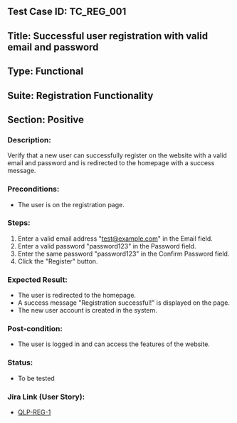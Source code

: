 ## Test Case ID: TC_REG_001
## Title: Successful user registration with valid email and password
## Type: Functional
## Suite: Registration Functionality
## Section: Positive

### Description:
Verify that a new user can successfully register on the website with a valid email and password 
and is redirected to the homepage with a success message.

### Preconditions:
* The user is on the registration page.

### Steps:
1. Enter a valid email address "test@example.com" in the Email field.
2. Enter a valid password "password123" in the Password field.
3. Enter the same password "password123" in the Confirm Password field.
4. Click the "Register" button.

### Expected Result:
* The user is redirected to the homepage.
* A success message "Registration successful!" is displayed on the page.
* The new user account is created in the system.

### Post-condition:
* The user is logged in and can access the features of the website.
### Status:
* To be tested

### Jira Link (User Story):
* [QLP-REG-1](../user-stories/register-new-user.md)
